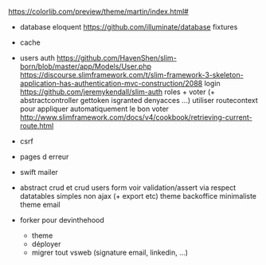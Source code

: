 https://colorlib.com/preview/theme/martin/index.html#

- database eloquent
    https://github.com/illuminate/database
    fixtures
- cache
- users 
    auth
        https://github.com/HavenShen/slim-born/blob/master/app/Models/User.php
        https://discourse.slimframework.com/t/slim-framework-3-skeleton-application-has-authentication-mvc-construction/2088
    login
        https://github.com/jeremykendall/slim-auth
    roles + voter (+ abstractcontroller gettoken isgranted denyacces ...) 
        utiliser routecontext pour appliquer automatiquement le bon voter
            http://www.slimframework.com/docs/v4/cookbook/retrieving-current-route.html
- csrf
- pages d erreur
- swift mailer
- abstract crud et crud users
    form voir validation/assert via respect
    datatables simples non ajax (+ export etc)
    theme backoffice minimaliste 
    theme email

- forker pour devinthehood
    + theme
    + déployer
    + migrer tout vsweb (signature email, linkedin, ...)